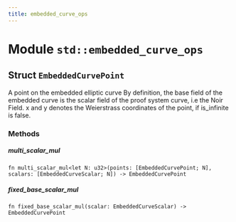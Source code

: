 ```yaml
---
title: embedded_curve_ops
---
```


# Module `std::embedded_curve_ops`

## Struct `EmbeddedCurvePoint`

A point on the embedded elliptic curve
By definition, the base field of the embedded curve is the scalar field of the proof system curve, i.e the Noir Field.
x and y denotes the Weierstrass coordinates of the point, if is_infinite is false.

### Methods

##### multi_scalar_mul

```noir
fn multi_scalar_mul<let N: u32>(points: [EmbeddedCurvePoint; N], scalars: [EmbeddedCurveScalar; N]) -> EmbeddedCurvePoint
```

##### fixed_base_scalar_mul

```noir
fn fixed_base_scalar_mul(scalar: EmbeddedCurveScalar) -> EmbeddedCurvePoint
```

